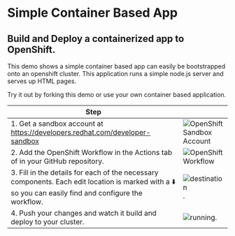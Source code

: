 # Simple Container Based App 

## Build and Deploy a containerized app to OpenShift. 

This demo shows a simple container based app can easily be bootstrapped onto an openshift cluster.
This application runs a simple node.js server and serves up HTML pages. 

Try it out by forking this demo or use your own container based application.
 
| Step    |    |
| ----------- | ----------- |
| 1. Get a sandbox account at https://developers.redhat.com/developer-sandbox      | ![OpenShift Sandbox Account](images/sandbox.png)       |
| 2. Add the OpenShift Workflow in the Actions tab of in your GitHub repository.   | ![OpenShift Workflow](images/workflow.png)         |
| 3. Fill in the details for each of the necessary components. Each edit location is marked with  a  ⬇️ so you can easily find and configure the workflow.       | ![destination](images/editconfig.png).    | 
| 4. Push your changes and watch it build and deploy to your cluster.     |    ![running](images/running.png).        |
 

